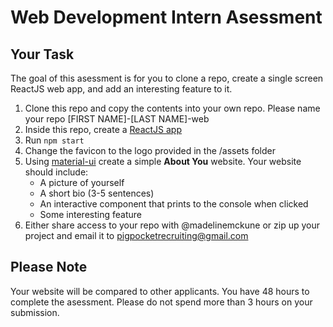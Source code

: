 # Web Development Intern Asessment

## Your Task

The goal of this asessment is for you to clone a repo, create a single screen ReactJS web app, and add an interesting feature to it.

1. Clone this repo and copy the contents into your own repo. Please name your repo [FIRST NAME]-[LAST NAME]-web
2. Inside this repo, create a [ReactJS app](https://reactjs.org/docs/create-a-new-react-app.html)
3. Run `npm start`
4. Change the favicon to the logo provided in the /assets folder
5. Using [material-ui](https://material-ui.com/) create a simple **About You** website. Your website should include:
   - A picture of yourself
   - A short bio (3-5 sentences)
   - An interactive component that prints to the console when clicked
   - Some interesting feature
6. Either share access to your repo with @madelinemckune or zip up your project and email it to pigpocketrecruiting@gmail.com

## Please Note

Your website will be compared to other applicants. You have 48 hours to complete the asessment. Please do not spend more than 3 hours on your submission.
